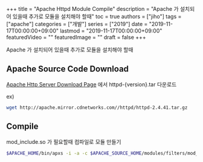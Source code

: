+++
title = "Apache Httpd Module Compile"
description = "Apache 가 설치되어 있을때 추가로 모듈을 설치해야 할때"
toc = true
authors = ["jiho"]
tags = ["apache"]
categories = ["개발"]
series = ["2019"]
date =  "2019-11-17T00:00:00+09:00"
lastmod = "2019-11-17T00:00:00+09:00"
featuredVideo = ""
featuredImage = ""
draft = false
+++

Apache 가 설치되어 있을때 추가로 모듈을 설치해야 할때

## Apache Source Code Download

[Apache Http Server Download Page](https://httpd.apache.org/download.cgi) 에서 httpd-{version}.tar 다운로드

ex)
```bash
wget http://apache.mirror.cdnetworks.com//httpd/httpd-2.4.41.tar.gz
```

## Compile

mod_include.so 가 필요할때 컴파일로 모듈 만들기
```bash
$APACHE_HOME/bin/apxs -i -a -c $APACHE_SOURCE_HOME/modules/filters/mod_include.c 
```
